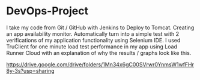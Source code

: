 # DevOps-Project 
 I take my code from Git / GitHub with Jenkins to Deploy  to Tomcat. Creating an app availability monitor.
 Automatically turn into a simple test with 2 verifications of my application functionality using Selenium IDE.
 I used TruClient for one minute load test performance in my app using Load Runner Cloud with an explanation of why the results / graphs look like this.


https://drive.google.com/drive/folders/1Mn34x6gC00SVrwr0YnmsW1wfFHr8y-3s?usp=sharing
